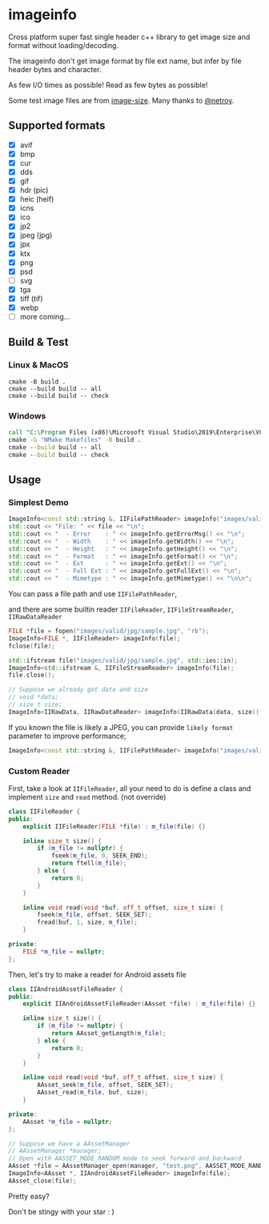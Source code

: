 # imageinfo

Cross platform super fast single header c++ library to get image size and format without loading/decoding.

The imageinfo don't get image format by file ext name, but infer by file header bytes and character.

As few I/O times as possible! Read as few bytes as possible!

Some test image files are from [image-size](https://github.com/image-size/image-size). Many thanks to [@netroy](https://github.com/netroy).

## Supported formats

* [x] avif
* [x] bmp
* [x] cur
* [x] dds
* [x] gif
* [x] hdr (pic)
* [x] heic (heif)
* [x] icns
* [x] ico
* [x] jp2
* [x] jpeg (jpg)
* [x] jpx
* [x] ktx
* [x] png
* [x] psd
* [ ] svg
* [x] tga
* [x] tiff (tif)
* [x] webp
* [ ] more coming...

## Build & Test

### Linux & MacOS

```shell
cmake -B build .
cmake --build build -- all
cmake --build build -- check
```

### Windows

```cmd
call "C:\Program Files (x86)\Microsoft Visual Studio\2019\Enterprise\VC\Auxiliary\Build\vcvars32.bat"
cmake -G "NMake Makefiles" -B build .
cmake --build build -- all
cmake --build build -- check
```

## Usage

### Simplest Demo

```cpp
ImageInfo<const std::string &, IIFilePathReader> imageInfo("images/valid/jpg/sample.jpg");
std::cout << "File: " << file << "\n";
std::cout << "  - Error    : " << imageInfo.getErrorMsg() << "\n";
std::cout << "  - Width    : " << imageInfo.getWidth() << "\n";
std::cout << "  - Height   : " << imageInfo.getHeight() << "\n";
std::cout << "  - Format   : " << imageInfo.getFormat() << "\n";
std::cout << "  - Ext      : " << imageInfo.getExt() << "\n";
std::cout << "  - Full Ext : " << imageInfo.getFullExt() << "\n";
std::cout << "  - Mimetype : " << imageInfo.getMimetype() << "\n\n";
```

You can pass a file path and use `IIFilePathReader`, 

and there are some builtin reader `IIFileReader`, `IIFileStreamReader`, `IIRawDataReader`

```cpp
FILE *file = fopen("images/valid/jpg/sample.jpg", "rb");
ImageInfo<FILE *, IIFileReader> imageInfo(file);
fclose(file);
```

```cpp
std::ifstream file("images/valid/jpg/sample.jpg", std::ios::in);
ImageInfo<std::ifstream &, IIFileStreamReader> imageInfo(file);
file.close();
```

```cpp
// Suppose we already got data and size
// void *data;
// size_t size;
ImageInfo<IIRawData, IIRawDataReader> imageInfo(IIRawData(data, size));
```

If you known the file is likely a JPEG, you can provide `likely format` parameter to improve performance;

```cpp
ImageInfo<const std::string &, IIFilePathReader> imageInfo("images/valid/jpg/sample.jpg", II_FORMAT_JPEG);
```

### Custom Reader

First, take a look at `IIFileReader`, all your need to do is define a class and implement `size` and `read` method. (not override)

```cpp
class IIFileReader {
public:
    explicit IIFileReader(FILE *file) : m_file(file) {}

    inline size_t size() {
        if (m_file != nullptr) {
            fseek(m_file, 0, SEEK_END);
            return ftell(m_file);
        } else {
            return 0;
        }
    }

    inline void read(void *buf, off_t offset, size_t size) {
        fseek(m_file, offset, SEEK_SET);
        fread(buf, 1, size, m_file);
    }

private:
    FILE *m_file = nullptr;
};
```

Then, let's try to make a reader for Android assets file

```cpp
class IIAndroidAssetFileReader {
public:
    explicit IIAndroidAssetFileReader(AAsset *file) : m_file(file) {}

    inline size_t size() {
        if (m_file != nullptr) {
            return AAsset_getLength(m_file);
        } else {
            return 0;
        }
    }

    inline void read(void *buf, off_t offset, size_t size) {
        AAsset_seek(m_file, offset, SEEK_SET);
        AAsset_read(m_file, buf, size);
    }

private:
    AAsset *m_file = nullptr;
};
```

```cpp
// Suppose we have a AAssetManager
// AAssetManager *manager;
// Open with AASSET_MODE_RANDOM mode to seek forward and backward
AAsset *file = AAssetManager_open(manager, "test.png", AASSET_MODE_RANDOM);
ImageInfo<AAsset *, IIAndroidAssetFileReader> imageInfo(file);
AAsset_close(file);
```

Pretty easy?

Don't be stingy with your star : )
